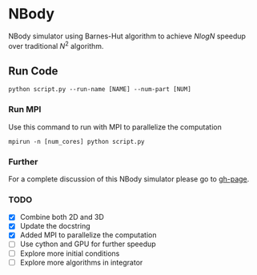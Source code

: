 # NBody

NBody simulator using Barnes-Hut algorithm to achieve $`NlogN`$ speedup
over traditional $`N^2`$ algorithm.

## Run Code

```
python script.py --run-name [NAME] --num-part [NUM]
```

### Run MPI

Use this command to run with MPI to parallelize the computation
```
mpirun -n [num_cores] python script.py
```

### Further
For a complete discussion of this NBody simulator please go to [gh-page](https://zxqlxy.github.io/NBody).

### TODO
- [x] Combine both 2D and 3D
- [x] Update the docstring
- [x] Added MPI to parallelize the computation
- [ ] Use cython and GPU for further speedup
- [ ] Explore more initial conditions
- [ ] Explore more algorithms in integrator
